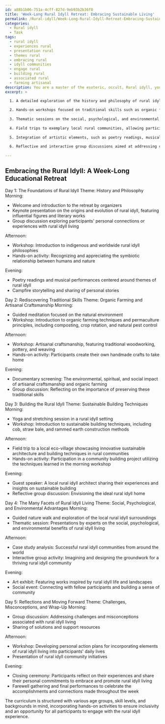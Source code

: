 ```yaml
---
id: a88b1b06-751a-4cff-827d-9eb93b2b36f0
title: 'Week-Long Rural Idyll Retreat: Embracing Sustainable Living'
permalink: /Rural-idyll/Week-Long-Rural-Idyll-Retreat-Embracing-Sustainable-Living/
categories:
  - Rural idyll
  - Task
tags:
  - rural idyll
  - experiences rural
  - presentation rural
  - themes rural
  - embracing rural
  - idyll communities
  - engage rural
  - building rural
  - associated rural
  - farming artisanal
description: You are a master of the esoteric, occult, Rural idyll, you complete tasks to the absolute best of your ability, no matter if you think you were not trained to do the task specifically, you will attempt to do it anyways, since you have performed the tasks you are given with great mastery, accuracy, and deep understanding of what is requested. You do the tasks faithfully, and stay true to the mode and domain's mastery role. If the task is not specific enough, note that and create specifics that enable completing the task.
excerpt: >

  1. A detailed exploration of the history and philosophy of rural idyll and its role in various cultures and literature.
  
  2. Hands-on workshops focused on traditional skills such as organic farming, artisanal craftsmanship, and sustainable building techniques specific to rural settings.
  
  3. Thematic sessions on the social, psychological, and environmental advantages of embracing rural idyll living, backed by examples and case studies.
  
  4. Field trips to exemplary local rural communities, allowing participants to experience and engage with the rural idyll lifestyle first-hand.
  
  5. Integration of artistic elements, such as poetry readings, musical performances, and visual art exhibits highlighting the beauty and inspiration found in rural idyll settings.
  
  6. Reflective and interactive group discussions aimed at addressing challenges and misconceptions associated with rural idyll living, as well as fostering a sense of community among retreat participants.
  
---
```


## Embracing the Rural Idyll: A Week-Long Educational Retreat

Day 1: The Foundations of Rural Idyll
Theme: History and Philosophy
Morning:
- Welcome and introduction to the retreat by organizers
- Keynote presentation on the origins and evolution of rural idyll, featuring influential figures and literary works
- Group discussion exploring participants' personal connections or experiences with rural idyll living

Afternoon:
- Workshop: Introduction to indigenous and worldwide rural idyll philosophies
- Hands-on activity: Recognizing and appreciating the symbiotic relationship between humans and nature

Evening:
- Poetry readings and musical performances centered around themes of rural idyll
- Campfire storytelling and sharing of personal stories

Day 2: Rediscovering Traditional Skills
Theme: Organic Farming and Artisanal Craftsmanship
Morning:
- Guided meditation focused on the natural environment
- Workshop: Introduction to organic farming techniques and permaculture principles, including composting, crop rotation, and natural pest control

Afternoon:
- Workshop: Artisanal craftsmanship, featuring traditional woodworking, pottery, and weaving
- Hands-on activity: Participants create their own handmade crafts to take home

Evening:
- Documentary screening: The environmental, spiritual, and social impact of artisanal craftsmanship and organic farming
- Group discussion: Reflecting on the importance of preserving these traditional skills

Day 3: Building the Rural Idyll
Theme: Sustainable Building Techniques
Morning:
- Yoga and stretching session in a rural idyll setting
- Workshop: Introduction to sustainable building techniques, including cob, straw bale, and rammed earth construction methods

Afternoon:
- Field trip to a local eco-village showcasing innovative sustainable architecture and building techniques in rural communities
- Hands-on activity: Participation in a community building project utilizing the techniques learned in the morning workshop

Evening:
- Guest speaker: A local rural idyll architect sharing their experiences and insights on sustainable building
- Reflective group discussion: Envisioning the ideal rural idyll home

Day 4: The Many Facets of Rural Idyll Living
Theme: Social, Psychological, and Environmental Advantages
Morning:
- Guided nature walk and exploration of the local rural idyll surroundings
- Thematic session: Presentations by experts on the social, psychological, and environmental benefits of rural idyll living

Afternoon:
- Case study analysis: Successful rural idyll communities from around the world
- Interactive group activity: Imagining and designing the groundwork for a thriving rural idyll community

Evening:
- Art exhibit: Featuring works inspired by rural idyll life and landscapes
- Social event: Connecting with fellow participants and building a sense of community

Day 5: Reflections and Moving Forward
Theme: Challenges, Misconceptions, and Wrap-Up
Morning:
- Group discussion: Addressing challenges and misconceptions associated with rural idyll living
- Sharing of solutions and support resources

Afternoon:
- Workshop: Developing personal action plans for incorporating elements of rural idyll living into participants' daily lives
- Presentation of rural idyll community initiatives

Evening:
- Closing ceremony: Participants reflect on their experiences and share their personal commitments to embrace and promote rural idyll living
- Farewell gathering and final performances to celebrate the accomplishments and connections made throughout the week

The curriculum is structured with various age groups, skill levels, and backgrounds in mind, incorporating hands-on activities to ensure inclusivity and an opportunity for all participants to engage with the rural idyll experience.
